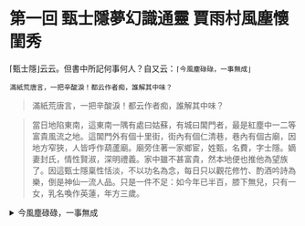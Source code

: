 # 第一回 甄士隱夢幻識通靈 賈雨村風塵懷閨秀

⌈甄士隱⌋云云。但書中所記何事何人？自又云：`⌈今風塵碌碌，一事無成⌋`

````
滿紙荒唐言，一把辛酸淚！都云作者痴，誰解其中味？
````

>滿紙荒唐言，一把辛酸淚！都云作者痴，誰解其中味？

>當日地陷東南，這東南一隅有處曰姑蘇，有城曰閶門者，最是紅塵中一二等富貴風流之地。這閶門外有個十里街，街內有個仁清巷，巷內有個古廟，因地方窄狹，人皆呼作葫蘆廟。廟旁住著一家鄉宦，姓甄，名費，字士隱。嫡妻封氏，情性賢淑，深明禮義。家中雖不甚富貴，然本地便也推他為望族了。因這甄士隱稟性恬淡，不以功名為念，每日只以觀花修竹、酌酒吟詩為樂，倒是神仙一流人品。只是一件不足：如今年已半百，膝下無兒，只有一女，乳名喚作英蓮，年方三歲。

<details>
    <summary>今風塵碌碌，一事無成</summary>
如今，在紛擾的生活中，我還是一事無成
</details>